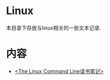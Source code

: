 # Linux #

本目录下存放与linux相关的一些文本记录.

# 内容 #

- [<The Linux Command Line读书笔记>](https://github.com/lsytj0413/practice/tree/master/linux/TheLinuxCommandLine)
